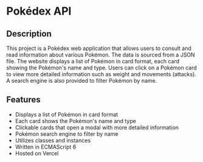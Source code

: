# Pokédex API

## Description

This project is a Pokédex web application that allows users to consult and read information about various Pokémon. The data is sourced from a JSON file. The website displays a list of Pokémon in card format, each card showing the Pokémon's name and type. Users can click on a Pokémon card to view more detailed information such as weight and movements (attacks). A search engine is also provided to filter Pokémon by name.

## Features

- Displays a list of Pokémon in card format
- Each card shows the Pokémon's name and type
- Clickable cards that open a modal with more detailed information
- Pokémon search engine to filter by name
- Utilizes classes and instances
- Written in ECMAScript 6
- Hosted on Vercel

